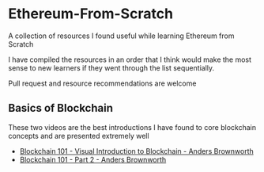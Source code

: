 # Ethereum-From-Scratch
A collection of resources I found useful while learning Ethereum from Scratch

I have compiled the resources in an order that I think would make the most sense to new learners if they went through the list sequentially.

Pull request and resource recommendations are welcome

## Basics of Blockchain

These two videos are the best introductions I have found to core blockchain concepts and are presented extremely well

- [Blockchain 101 - Visual Introduction to Blockchain - Anders Brownworth](https://www.youtube.com/watch?v=_160oMzblY8)
- [Blockchain 101 - Part 2 - Anders Brownworth](https://www.youtube.com/watch?v=xIDL_akeras)
